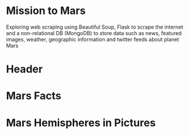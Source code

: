 # Mission to Mars
Exploring web scraping using Beautiful Soup, Flask to scrape the internet and a non-relational DB (MongoDB) to store data such as news, featured images, weather, geographic information and twitter feeds about planet Mars

# Header

# Mars Facts

# Mars Hemispheres in Pictures



